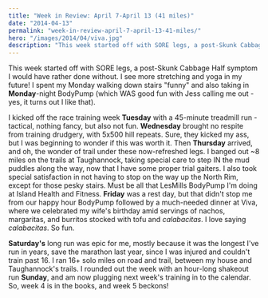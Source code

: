 ```yaml
---
title: "Week in Review: April 7-April 13 (41 miles)"
date: "2014-04-13"
permalink: "week-in-review-april-7-april-13-41-miles/"
hero: "/images/2014/04/viva.jpg"
description: "This week started off with SORE legs, a post-Skunk Cabbage Half symptom I would have rather done without. I see more stretching and yoga in my future! I spent my Monday walking down stairs 'funny' and also taking in Monday-night BodyPump."
---
```


This week started off with SORE legs, a post-Skunk Cabbage Half symptom I would have rather done without. I see more stretching and yoga in my future! I spent my Monday walking down stairs "funny" and also taking in **Monday**\-night BodyPump (which WAS good fun with Jess calling me out - yes, it turns out I like that).

I kicked off the race training week **Tuesday** with a 45-minute treadmill run - tactical, nothing fancy, but also not fun. **Wednesday** brought no respite from training drudgery, with 5x500 hill repeats. Sure, they kicked my ass, but I was beginning to wonder if this was worth it. Then **Thursday** arrived, and oh, the wonder of trail under these now-refreshed legs. I banged out ~8 miles on the trails at Taughannock, taking special care to step IN the mud puddles along the way, now that I have some proper trial gaiters. I also took special satisfaction in not having to stop on the way up the North Rim, except for those pesky stairs. Must be all that LesMills BodyPump I'm doing at Island Health and Fitness. **Friday** was a rest day, but that didn't stop me from our happy hour BodyPump followed by a much-needed dinner at Viva, where we celebrated my wife's birthday amid servings of nachos, margaritas, and burritos stocked with tofu and _calabacitas_. I love saying _calabacitas_. So fun.

**Saturday's** long run was epic for me, mostly because it was the longest I've run in years, save the marathon last year, since I was injured and couldn't train past 16. I ran 16+ solo miles on road and trail, between my house and Taughannock's trails. I rounded out the week with an hour-long shakeout run **Sunday**, and am now plugging next week's training in to the calendar. So, week 4 is in the books, and week 5 beckons!
